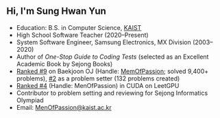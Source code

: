 ## Hi, I'm Sung Hwan Yun

- Education: B.S. in Computer Science, [KAIST](https://kaist.ac.kr/)
- High School Software Teacher (2020–Present)
- System Software Engineer, Samsung Electronics, MX Division (2003–2020)
- Author of *One-Stop Guide to Coding Tests* (selected as an Excellent Academic Book by Sejong Books)
- [Ranked #9](https://www.acmicpc.net/ranklist) on Baekjoon OJ (Handle: [MemOfPassion](https://www.acmicpc.net/user/MenOfPassion); solved 9,400+ problems), [#2](https://www.acmicpc.net/ranklist/contribute/1) as a problem setter (132 problems created)
- [Ranked #4](https://leetgpu.com/profile?display_name=MenOfPassion) (Handle: MenOfPassion) in CUDA on LeetGPU
- Contributor to problem setting and reviewing for Sejong Informatics Olympiad
- Email: MenOfPassion@kaist.ac.kr
